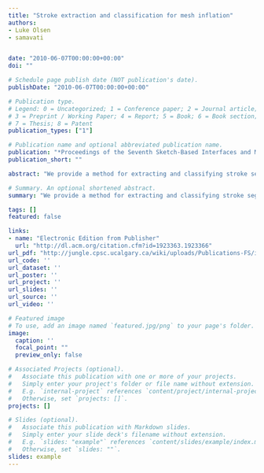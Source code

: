 ```yaml
---
title: "Stroke extraction and classification for mesh inflation"
authors:
- Luke Olsen
- samavati


date: "2010-06-07T00:00:00+00:00"
doi: ""

# Schedule page publish date (NOT publication's date).
publishDate: "2010-06-07T00:00:00+00:00"

# Publication type.
# Legend: 0 = Uncategorized; 1 = Conference paper; 2 = Journal article;
# 3 = Preprint / Working Paper; 4 = Report; 5 = Book; 6 = Book section;
# 7 = Thesis; 8 = Patent
publication_types: ["1"]

# Publication name and optional abbreviated publication name.
publication: "*Proceedings of the Seventh Sketch-Based Interfaces and Modeling Symposium (Eurographics Association)*"
publication_short: ""

abstract: "We provide a method for extracting and classifying stroke segments from a line drawing or sketch with the goal of producing perceptually-valid output in the context of mesh inflation. This is important as processing freehand sketch input is a fundamental task in sketch-based interfaces, yet many systems bypass the problem by forcing simplified, unnatural drawing patterns. Our stroke extraction combines contour tracing with feature-preserving post-processing. The extracted strokes are classified according to the objects and regions in the sketch: object and region boundaries, interior features, and suggestive lines. The outcome of this classification is demonstrated with examples in feature-sensitive mesh inflation."

# Summary. An optional shortened abstract.
summary: "We provide a method for extracting and classifying stroke segments from a line drawing or sketch with the goal of producing perceptually-valid output in the context of mesh inflation. This is important as processing freehand sketch input is a fundamental task in sketch-based interfaces, yet many systems bypass the problem by forcing simplified, unnatural drawing patterns. Our stroke extraction combines contour tracing with feature-preserving post-processing. The extracted strokes are classified ..."

tags: []
featured: false

links:
- name: "Electronic Edition from Publisher"
  url: "http://dl.acm.org/citation.cfm?id=1923363.1923366"
url_pdf: "http://jungle.cpsc.ucalgary.ca/wiki/uploads/Publications-FS/inflation-strokes-sbim2010-olsen.pdf"
url_code: ''
url_dataset: ''
url_poster: ''
url_project: ''
url_slides: ''
url_source: ''
url_video: ''

# Featured image
# To use, add an image named `featured.jpg/png` to your page's folder. 
image:
  caption: ''
  focal_point: ""
  preview_only: false

# Associated Projects (optional).
#   Associate this publication with one or more of your projects.
#   Simply enter your project's folder or file name without extension.
#   E.g. `internal-project` references `content/project/internal-project/index.md`.
#   Otherwise, set `projects: []`.
projects: []

# Slides (optional).
#   Associate this publication with Markdown slides.
#   Simply enter your slide deck's filename without extension.
#   E.g. `slides: "example"` references `content/slides/example/index.md`.
#   Otherwise, set `slides: ""`.
slides: example
---
```

